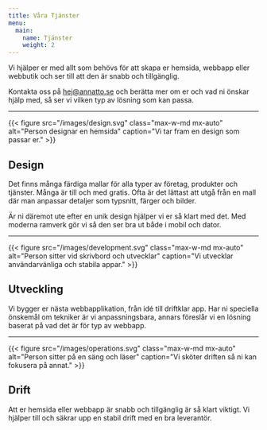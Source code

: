 ```yaml
---
title: Våra Tjänster
menu:
  main:
    name: Tjänster
    weight: 2
---
```


Vi hjälper er med allt som behövs för att skapa er hemsida, webbapp eller webbutik och ser till att den är snabb och tillgänglig.

Kontakta oss på hej@annatto.se och berätta mer om er och vad ni önskar hjälp med, så ser vi vilken typ av lösning som kan passa.

---

{{< figure src="/images/design.svg" class="max-w-md mx-auto" alt="Person designar en hemsida" caption="Vi tar fram en design som passar er." >}}

## Design

Det finns många färdiga mallar för alla typer av företag, produkter och tjänster. Många är till och med gratis. Ofta är det lättast att utgå från en mall där man anpassar detaljer som typsnitt, färger och bilder.

Är ni däremot ute efter en unik design hjälper vi er så klart med det. Med moderna ramverk gör vi så den ser bra ut både i mobil och dator.

---

{{< figure src="/images/development.svg" class="max-w-md mx-auto" alt="Person sitter vid skrivbord och utvecklar" caption="Vi utvecklar användarvänliga och stabila appar." >}}

## Utveckling

Vi bygger er nästa webbapplikation, från idé till driftklar app. Har ni speciella önskemål om tekniker är vi anpassningsbara, annars föreslår vi en lösning baserat på vad det är för typ av webbapp.

---

{{< figure src="/images/operations.svg" class="max-w-md mx-auto" alt="Person sitter på en säng och läser" caption="Vi sköter driften så ni kan fokusera på annat." >}}

## Drift

Att er hemsida eller webbapp är snabb och tillgänglig är så klart viktigt. Vi hjälper till och säkrar upp en stabil drift med en bra leverantör.
